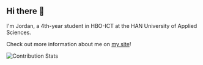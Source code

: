 ## Hi there 👋

I'm Jordan, a 4th-year student in HBO-ICT at the HAN University of Applied Sciences.

Check out more information about me on [my site](https://jordangeurtsen.nl)!

![Contribution Stats](https://github-contribution-stats.vercel.app/api/?username=jordangeurtsen)

<!--
**JordanGeurtsen/JordanGeurtsen** is a ✨ _special_ ✨ repository because its `README.md` (this file) appears on your GitHub profile.

Here are some ideas to get you started:

- 🔭 I’m currently working on ...
- 🌱 I’m currently learning ...
- 👯 I’m looking to collaborate on ...
- 🤔 I’m looking for help with ...
- 💬 Ask me about ...
- 📫 How to reach me: ...
- 😄 Pronouns: ...
- ⚡ Fun fact: ...
-->
